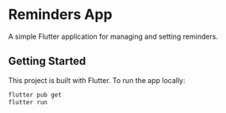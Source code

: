 # Reminders App

A simple Flutter application for managing and setting reminders.

## Getting Started

This project is built with Flutter. To run the app locally:

```bash
flutter pub get
flutter run
